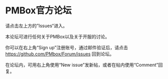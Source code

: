# PMBox官方论坛

请点击左上方的”Issues“进入。

本论坛可进行任何关于PMBox以及关于开服的讨论。

你可以在右上角“Sign up”注册账号，通过邮件验证后，请点击 https://github.com/PMbox/Forum/issues 回到论坛。

在论坛内，可用右上角使用“New issue”发新帖，或者在帖内使用“Comment”回复。
